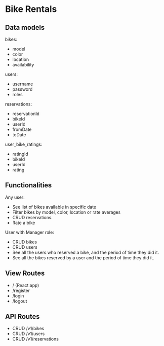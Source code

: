 # Bike Rentals

## Data models

bikes:

- model
- color
- location
- availability

users:

- username
- password
- roles

reservations:

- reservationId
- bikeId
- userId
- fromDate
- toDate

user_bike_ratings:

- ratingId
- bikeId
- userId
- rating

## Functionalities

Any user:

- See list of bikes available in specific date
- Filter bikes by model, color, location or rate averages
- CRUD reservations
- Rate a bike

User with Manager role:

- CRUD bikes
- CRUD users
- See all the users who reserved a bike, and the period of time they did it.
- See all the bikes reserved by a user and the period of time they did it.

## View Routes

- / (React app)
- /register
- /login
- /logout

## API Routes

- CRUD /v1/bikes
- CRUD /v1/users
- CRUD /v1/reservations
